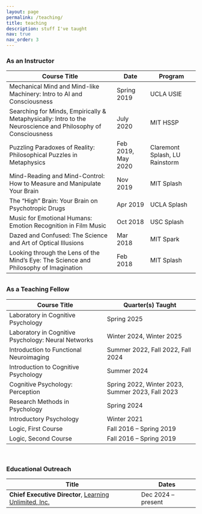 ```yaml
---
layout: page
permalink: /teaching/
title: teaching
description: stuff I've taught
nav: true
nav_order: 3
---
```

### As an Instructor

| Course Title | Date | Program |
|--------------|------|---------|
| Mechanical Mind and Mind-like Machinery: Intro to AI and Consciousness | Spring 2019 | UCLA USIE |
| Searching for Minds, Empirically & Metaphysically: Intro to the Neuroscience and Philosophy of Consciousness | July 2020 | MIT HSSP |
| Puzzling Paradoxes of Reality: Philosophical Puzzles in Metaphysics | Feb 2019, May 2020 | Claremont Splash, LU Rainstorm|
| Mind-Reading and Mind-Control: How to Measure and Manipulate Your Brain | Nov 2019 | MIT Splash |
| The “High” Brain: Your Brain on Psychotropic Drugs | Apr 2019 | UCLA Splash |
| Music for Emotional Humans: Emotion Recognition in Film Music | Oct 2018 | USC Splash |
| Dazed and Confused: The Science and Art of Optical Illusions | Mar 2018 | MIT Spark |
| Looking through the Lens of the Mind’s Eye: The Science and Philosophy of Imagination | Feb 2018 | MIT Splash |

<div style="margin-top: 2rem;"></div>


### As a Teaching Fellow

| Course Title | Quarter(s) Taught |
|--------------|-------------------|
| Laboratory in Cognitive Psychology | Spring 2025 |
| Laboratory in Cognitive Psychology: Neural Networks | Winter 2024, Winter 2025 |
| Introduction to Functional Neuroimaging | Summer 2022, Fall 2022, Fall 2024 | 
| Introduction to Cognitive Psychology | Summer 2024 |
| Cognitive Psychology: Perception | Spring 2022, Winter 2023, Summer 2023, Fall 2023 |
| Research Methods in Psychology | Spring 2024 |
| Introductory Psychology | Winter 2021 |
| Logic, First Course | Fall 2016 – Spring 2019 |
| Logic, Second Course | Fall 2016 – Spring 2019 |

<br>

### Educational Outreach

| Title | Dates |
|-------|-------|
| **Chief Executive Director**, [Learning Unlimited, Inc.](https://www.learningu.org) | Dec 2024 – present |

